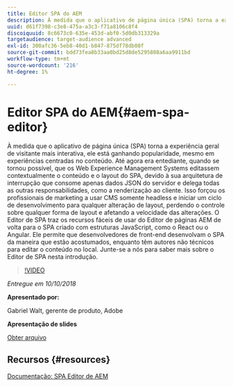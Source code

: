 ```yaml
---
title: Editor SPA do AEM
description: À medida que o aplicativo de página única (SPA) torna a experiência geral de visitante mais interativa, ele está ganhando popularidade, mesmo em experiências centradas no conteúdo. Junte-se a nós para saber mais sobre o Editor de SPA nesta introdução.
uuid: d61f7398-c3e8-475a-a3c3-f71a8106c8f4
discoiquuid: 8c6673c0-635e-453d-abf0-5d0db313329a
targetaudience: target-audience advanced
exl-id: 300afc36-5eb8-40d1-b847-875df78db08f
source-git-commit: bdd73fea8b33aa0bd25d8de5295808a6aa9911bd
workflow-type: tm+mt
source-wordcount: '216'
ht-degree: 1%

---
```


# Editor SPA do AEM{#aem-spa-editor}

À medida que o aplicativo de página única (SPA) torna a experiência geral de visitante mais interativa, ele está ganhando popularidade, mesmo em experiências centradas no conteúdo. Até agora era entediante, quando se tornou possível, que os Web Experience Management Systems editassem contextualmente o conteúdo e o layout do SPA, devido à sua arquitetura de interrupção que consome apenas dados JSON do servidor e delega todas as outras responsabilidades, como a renderização ao cliente. Isso forçou os profissionais de marketing a usar CMS somente headless e iniciar um ciclo de desenvolvimento para qualquer alteração de layout, perdendo o controle sobre qualquer forma de layout e afetando a velocidade das alterações. O Editor de SPA traz os recursos fáceis de usar do Editor de páginas AEM de volta para o SPA criado com estruturas JavaScript, como o React ou o Angular. Ele permite que desenvolvedores de front-end desenvolvam o SPA da maneira que estão acostumados, enquanto têm autores não técnicos para editar o conteúdo no local. Junte-se a nós para saber mais sobre o Editor de SPA nesta introdução.

>[!VIDEO](https://video.tv.adobe.com/v/24720/?quality=9)

*Entregue em 10/10/2018*

**Apresentado por:**

Gabriel Walt, gerente de produto, Adobe

**Apresentação de slides**

[Obter arquivo](assets/aem-spa-editor.pdf)

## Recursos {#resources}

[Documentação: SPA Editor de AEM](https://experienceleague.adobe.com/docs/experience-manager-64/developing/headless/spas/spa-overview.html)

<!--
[Get back to the Overview](https://helpx.adobe.com/experience-manager/kt/eseminars/gems/aem-index.html)
-->

